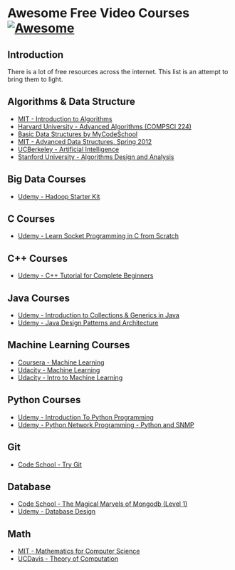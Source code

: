 # Awesome Free Video Courses [![Awesome](https://cdn.rawgit.com/sindresorhus/awesome/d7305f38d29fed78fa85652e3a63e154dd8e8829/media/badge.svg)](https://github.com/s4kibs4mi/awesome-free-courses)

Introduction
------------

There is a lot of free resources across the internet. This list is an attempt to bring them to light.

Algorithms & Data Structure
-------
- [MIT -  Introduction to Algorithms](http://ocw.mit.edu/courses/electrical-engineering-and-computer-science/6-006-introduction-to-algorithms-fall-2011/lecture-videos/)
- [Harvard University - Advanced Algorithms (COMPSCI 224)](https://www.youtube.com/playlist?list=PL2SOU6wwxB0uP4rJgf5ayhHWgw7akUWSf)
- [Basic Data Structures by MyCodeSchool](https://www.youtube.com/watch?v=92S4zgXN17o&list=PL2_aWCzGMAwI3W_JlcBbtYTwiQSsOTa6P)
- [MIT - Advanced Data Structures, Spring 2012](https://www.youtube.com/playlist?list=PLUl4u3cNGP61hsJNdULdudlRL493b-XZf)
- [UCBerkeley - Artificial Intelligence](https://www.youtube.com/playlist?list=PLF1A9D9034225FC92&feature=plcp)
- [Stanford University - Algorithms Design and Analysis](https://lagunita.stanford.edu/courses/course-v1:Engineering+Algorithms1+SelfPaced/info)

Big Data Courses
-------
- [Udemy - Hadoop Starter Kit](https://www.udemy.com/hadoopstarterkit/)

C Courses
-------
- [Udemy - Learn Socket Programming in C from Scratch](https://www.udemy.com/learn-socket-programming-in-c-from-scratch/)

C++ Courses
-------
- [Udemy - C++ Tutorial for Complete Beginners](https://www.udemy.com/free-learn-c-tutorial-beginners)

Java Courses
-------
- [Udemy - Introduction to Collections & Generics in Java](https://www.udemy.com/introduction-to-generics-in-java/)
- [Udemy - Java Design Patterns and Architecture](https://www.udemy.com/java-design-patterns-tutorial/)

Machine Learning Courses
-------
- [Coursera - Machine Learning](https://www.coursera.org/learn/machine-learning)
- [Udacity - Machine Learning](https://www.udacity.com/course/machine-learning--ud262?_ga=1.32063550.1061443113.1469987985)
- [Udacity - Intro to Machine Learning](https://www.udacity.com/course/intro-to-machine-learning--ud120)

Python Courses
-------
- [Udemy - Introduction To Python Programming](https://www.udemy.com/pythonforbeginnersintro/)
- [Udemy - Python Network Programming - Python and SNMP](https://www.udemy.com/python-network-programming/)

Git
-------
- [Code School - Try Git](https://www.codeschool.com/courses/try-git)

Database
-------
- [Code School - The Magical Marvels of Mongodb (Level 1)](https://www.codeschool.com/courses/the-magical-marvels-of-mongodb)
- [Udemy - Database Design](https://www.udemy.com/database-design/)

Math
-------
- [MIT - Mathematics for Computer Science](http://ocw.mit.edu/courses/electrical-engineering-and-computer-science/6-042j-mathematics-for-computer-science-fall-2010/video-lectures/)
- [UCDavis - Theory of Computation](https://www.youtube.com/playlist?list=PLslgisHe5tBM8UTCt1f66oMkpmjCblzkt)
